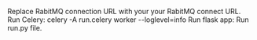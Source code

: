Replace RabitMQ connection URL with your your RabitMQ connect URL.
Run Celery: celery -A run.celery worker --loglevel=info
Run flask app: Run run.py file.
